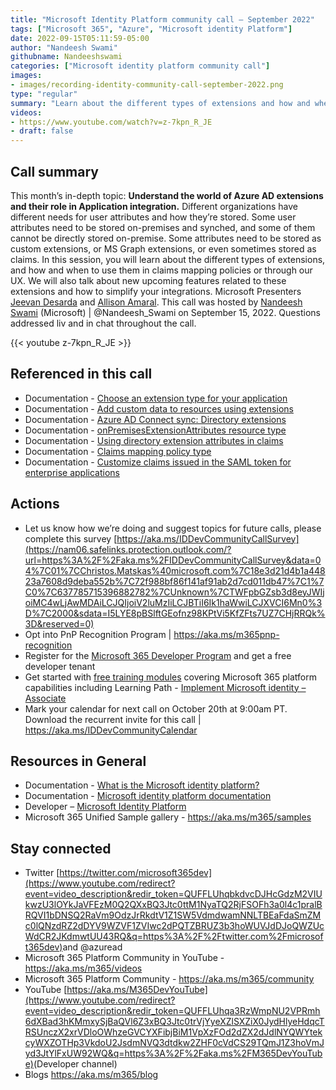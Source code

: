 ```yaml
---
title: "Microsoft Identity Platform community call – September 2022"
tags: ["Microsoft 365", "Azure", "Microsoft identity Platform"]
date: 2022-09-15T05:11:59-05:00
author: "Nandeesh Swami"
githubname: Nandeeshswami
categories: ["Microsoft identity platform community call"]
images:
- images/recording-identity-community-call-september-2022.png
type: "regular"
summary: "Learn about the different types of extensions and how and when to use them in claims mapping policies or through our UX. We cover new upcoming features related to these extensions and how to simplify your integrations."
videos:
- https://www.youtube.com/watch?v=z-7kpn_R_JE
- draft: false
---
```



## Call summary

This month’s in-depth topic: **Understand the world of Azure AD extensions and their role in Application integration.** Different organizations have different needs for user attributes and how they’re stored. Some user attributes need to be stored on-premises and synched, and some of them cannot be directly stored on-premise. Some attributes need to be stored as custom extensions, or MS Graph extensions, or even sometimes stored as claims. In this session, you will learn about the different types of extensions, and how and when to use them in claims mapping policies or through our UX. We will also talk about new upcoming features related to these extensions and how to simplify your integrations. Microsoft Presenters [Jeevan Desarda](https://www.linkedin.com/in/jeevansd/) and [Allison Amaral](https://www.linkedin.com/in/allisonamaral/). This call was hosted by [Nandeesh Swami](https://twitter.com/Nandeesh_Swami) (Microsoft) \| @Nandeesh_Swami on September 15, 2022. Questions addressed liv and in chat throughout the call.

{{< youtube z-7kpn_R_JE >}}

## Referenced in this call

* Documentation - [Choose an extension type for your application](https://learn.microsoft.com/graph/extensibility-overview#choose-an-extension-type-for-your-application)
* Documentation - [Add custom data to resources using extensions](https://learn.microsoft.com/graph/extensibility-overview)
* Documentation - [Azure AD Connect sync: Directory extensions](https://learn.microsoft.com/azure/active-directory/hybrid/how-to-connect-sync-feature-directory-extensions)
* Documentation - [onPremisesExtensionAttributes resource type](https://learn.microsoft.com/graph/api/resources/onpremisesextensionattributes?view=graph-rest-1.0)
* Documentation - [Using directory extension attributes in claims](https://learn.microsoft.com/azure/active-directory/develop/active-directory-schema-extensions)
* Documentation - [Claims mapping policy type](https://learn.microsoft.com/azure/active-directory/develop/reference-claims-mapping-policy-type)
* Documentation - [Customize claims issued in the SAML token for enterprise applications](https://learn.microsoft.com/azure/active-directory/develop/active-directory-saml-claims-customization)

## Actions

* Let us know how we’re doing and suggest topics for future calls, please complete this survey [https://aka.ms/IDDevCommunityCallSurvey](https://nam06.safelinks.protection.outlook.com/?url=https%3A%2F%2Faka.ms%2FIDDevCommunityCallSurvey&data=04%7C01%7CChristos.Matskas%40microsoft.com%7C18e3d21d4b1a44823a7608d9deba552b%7C72f988bf86f141af91ab2d7cd011db47%7C1%7C0%7C637785715396882782%7CUnknown%7CTWFpbGZsb3d8eyJWIjoiMC4wLjAwMDAiLCJQIjoiV2luMzIiLCJBTiI6Ik1haWwiLCJXVCI6Mn0%3D%7C2000&sdata=I5LYE8pBSlftGEofnz98KPtVi5KfZFts7UZ7CHjRRQk%3D&reserved=0)
* Opt into PnP Recognition Program \| <https://aka.ms/m365pnp-recognition>
* Register for the [Microsoft 365 Developer Program](https://aka.ms/m365/devprogram) and get a free developer tenant
* Get started with [free training modules](https://aka.ms/m365/dev/learn) covering Microsoft 365 platform capabilities including Learning Path - [Implement Microsoft identity – Associate](https://docs.microsoft.com/en-us/learn/paths/m365-identity-associate/)
* Mark your calendar for next call on October 20th at 9:00am PT. Download the recurrent invite for this call \| <https://aka.ms/IDDevCommunityCalendar>

## Resources in General

* Documentation - [What is the Microsoft identity platform?](https://docs.microsoft.com/azure/active-directory/develop/v2-overview)
* Documentation - [Microsoft identity platform documentation](https://docs.microsoft.com/azure/active-directory/develop/)
* Developer – [Microsoft Identity Platform](https://developer.microsoft.com/identity)
* Microsoft 365 Unified Sample gallery - <https://aka.ms/m365/samples>

## Stay connected

* Twitter [https://twitter.com/microsoft365dev](https://www.youtube.com/redirect?event=video_description&redir_token=QUFFLUhqbkdvcDJHcGdzM2VIUkwzU3lOYkJaVFEzM0Q2QXxBQ3Jtc0ttM1NyaTQ2RjFSOFh3a0l4c1pralBRQVI1bDNSQ2RaVm9OdzJrRkdtV1Z1SW5VdmdwamNNLTBEaFdaSmZMc0lQNzdRZ2dDYV9WZVF1ZVIwc2dPQTZBRUZ3b3hoWUVJdDJoQWZUcWdCR2JKdmwtUU43RQ&q=https%3A%2F%2Ftwitter.com%2Fmicrosoft365dev)​ and @azuread
* Microsoft 365 Platform Community in YouTube - <https://aka.ms/m365/videos>
* Microsoft 365 Platform Community - <https://aka.ms/m365/community>
* YouTube [https://aka.ms/M365DevYouTube](https://www.youtube.com/redirect?event=video_description&redir_token=QUFFLUhqa3RzWmpNU2VPRmh6dXBad3hKMmxySjBaQVl6Z3xBQ3Jtc0trVjYyeXZlSXZiX0JydHlyeHdqcTRSUnczX2xrVDloOWhzeGVCYXFibjBiM1VpXzFOd2dZX2dJdlNYQWYtekcyWXZOTHp3VkdoU2JsdmNVQ3dtdkw2ZHF0cVdCS29TQmJ1Z3hoVmJyd3JtYlFxUW92WQ&q=https%3A%2F%2Faka.ms%2FM365DevYouTube)​ (Developer channel)
* Blogs <https://aka.ms/m365/blog>


